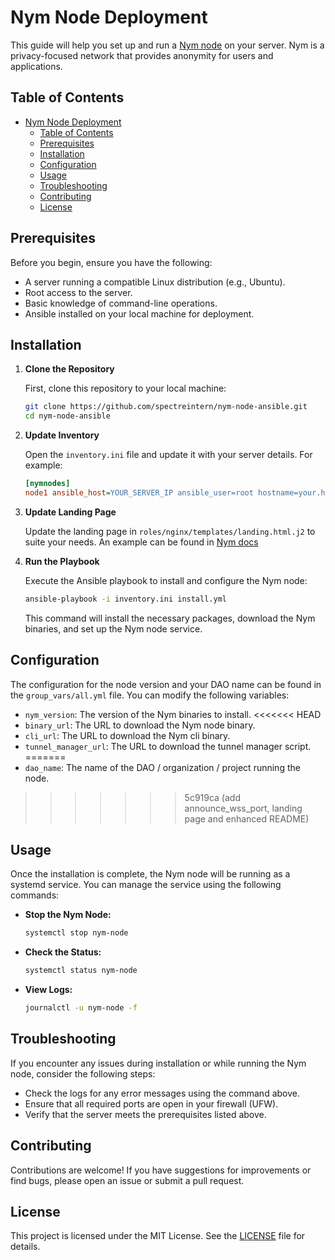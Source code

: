 # Nym Node Deployment

This guide will help you set up and run a [Nym node](https://nymtech.net/) on your server. Nym is a privacy-focused network that provides anonymity for users and applications.

## Table of Contents

- [Nym Node Deployment](#nym-node-deployment)
  - [Table of Contents](#table-of-contents)
  - [Prerequisites](#prerequisites)
  - [Installation](#installation)
  - [Configuration](#configuration)
  - [Usage](#usage)
  - [Troubleshooting](#troubleshooting)
  - [Contributing](#contributing)
  - [License](#license)

## Prerequisites

Before you begin, ensure you have the following:

- A server running a compatible Linux distribution (e.g., Ubuntu).
- Root access to the server.
- Basic knowledge of command-line operations.
- Ansible installed on your local machine for deployment.

## Installation

1. **Clone the Repository**

   First, clone this repository to your local machine:

   ```bash
   git clone https://github.com/spectreintern/nym-node-ansible.git
   cd nym-node-ansible
   ```

2. **Update Inventory**

   Open the `inventory.ini` file and update it with your server details. For example:

   ```ini
   [nymnodes]
   node1 ansible_host=YOUR_SERVER_IP ansible_user=root hostname=your.hostname.com location=YourLocation email=your.email@example.com
   ```

3. **Update Landing Page**

   Update the landing page in `roles/nginx/templates/landing.html.j2` to suite your needs. An example can be found in [Nym docs
   ](https://nymtech.net/docs/operators/nodes/nym-node/configuration/proxy-configuration#html-file-customization)

4. **Run the Playbook**

   Execute the Ansible playbook to install and configure the Nym node:

   ```bash
   ansible-playbook -i inventory.ini install.yml
   ```

   This command will install the necessary packages, download the Nym binaries, and set up the Nym node service.

## Configuration


The configuration for the node version and your DAO name can be found in the `group_vars/all.yml` file. You can modify the following variables:

- `nym_version`: The version of the Nym binaries to install.
<<<<<<< HEAD
- `binary_url`: The URL to download the Nym node binary.
- `cli_url`: The URL to download the Nym cli binary.
- `tunnel_manager_url`: The URL to download the tunnel manager script.
=======
- `dao_name`: The name of the DAO / organization / project running the node.
>>>>>>> 5c919ca (add announce_wss_port, landing page and enhanced README)

## Usage

Once the installation is complete, the Nym node will be running as a systemd service. You can manage the service using the following commands:

- **Stop the Nym Node:**

  ```bash
  systemctl stop nym-node
  ```

- **Check the Status:**

  ```bash
  systemctl status nym-node
  ```

- **View Logs:**

  ```bash
  journalctl -u nym-node -f
  ```

## Troubleshooting

If you encounter any issues during installation or while running the Nym node, consider the following steps:

- Check the logs for any error messages using the command above.
- Ensure that all required ports are open in your firewall (UFW).
- Verify that the server meets the prerequisites listed above.

## Contributing

Contributions are welcome! If you have suggestions for improvements or find bugs, please open an issue or submit a pull request.

## License

This project is licensed under the MIT License. See the [LICENSE](LICENSE) file for details.
